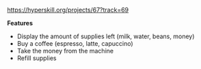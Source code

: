 https://hyperskill.org/projects/67?track=69

**Features**
- Display the amount of supplies left (milk, water, beans, money)
- Buy a coffee (espresso, latte, capuccino)
- Take the money from the machine
- Refill supplies
